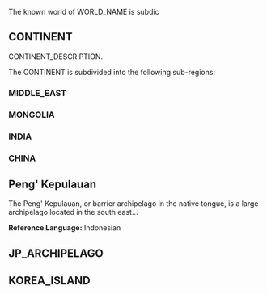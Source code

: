 The known world of WORLD_NAME is subdic

## CONTINENT
CONTINENT_DESCRIPTION.

The CONTINENT is subdivided into the following sub-regions:

### MIDDLE_EAST
### MONGOLIA
### INDIA
### CHINA
 
##  Peng' Kepulauan
The Peng' Kepulauan, or barrier archipelago in the native tongue, is a large archipelago located in the south east...

**Reference Language:** Indonesian

## JP_ARCHIPELAGO
## KOREA_ISLAND


